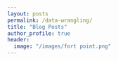 ```yaml
---
layout: posts
permalink: /data-wrangling/
title: "Blog Posts"
author_profile: true
header:
  image: "/images/fort point.png"
---
```


